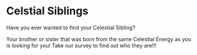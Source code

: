 # Celstial Siblings

Have you ever wanted to find your Celestial Sibling?

Your brother or sister that was born from the same Celestial Energy as you is looking for you!  Take our survey to find out who they are!!!
